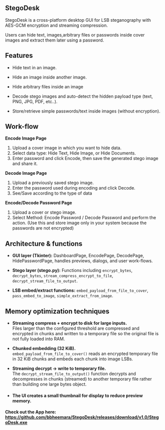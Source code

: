 ## StegoDesk 

StegoDesk is a cross-platform desktop GUI for LSB steganography with AES-GCM encryption and streaming compression.

Users can hide text, images,arbitrary files or passwords inside cover images and extract them later using a password.

Features
--------
- Hide text in an image.

- Hide an image inside another image.

- Hide arbitrary files inside an image 

- Decode stego images and auto-detect the hidden payload type (text, PNG, JPG, PDF, etc..).

- Store/retrieve simple passwords/text inside images (without encryption).

Work-flow
---------
**Encode Image Page**
1. Upload a cover image in which you want to hide data.
2. Select  data type: Hide Text, Hide Image, or Hide Documents.
3. Enter password and click Encode, then save the generated   stego image and share it.

**Decode Image Page**
1. Upload a previously saved stego image.
2. Enter the password used during encoding and click Decode.
3. See/Save according to the type of data


**Encode/Decode Password Page**
1. Upload a cover or stego image.
2. Select Method: Encode Password / Decode Password and perform the action.
(Use this and store image only in your system because the passwords are not encrypted)


Architecture & functions
---------------------------
- **GUI layer (Tkinter):** DashboardPage, EncodePage, DecodePage, HidePasswordPage, handles previews, dialogs, and user work-flows.

- **Stego layer (stego.py):** Functions including `encrypt_bytes`, `decrypt_bytes`, `stream_compress_encrypt_to_file`, `decrypt_stream_file_to_output`. 

- **LSB embed/extract functions:** `embed_payload_from_file_to_cover`, `pass_embed_to_image`, `simple_extract_from_image`. 


Memory optimization techniques 
-------------------------------------
- **Streaming compress + encrypt to disk for large inputs.**  
  Files larger than the configured threshold are compressed and encrypted in chunks and written to a temporary file so the original file is not fully loaded into RAM.

- **Chunked embedding (32 KiB).**  
  `embed_payload_from_file_to_cover()` reads an encrypted temporary file in 32 KiB chunks and embeds each chunk into image LSBs.

- **Streaming decrypt → write to temporary file.**  
  The `decrypt_stream_file_to_output()` function decrypts and decompresses in chunks (streamed) to another temporary file rather than building one large bytes object.
  
-   #### The UI creates a small thumbnail for display to reduce preview memory.

#### Check out the App here: https://github.com/bbheemara/StegoDesk/releases/download/v1.0/StegoDesk.exe
